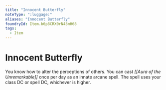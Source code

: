 ```yaml
---
title: "Innocent Butterfly"
noteType: ":luggage:"
aliases: "Innocent Butterfly"
foundryId: Item.b6p8CRX0rN43mH68
tags:
  - Item
---
```


# Innocent Butterfly

You know how to alter the perceptions of others. You can cast _[[Aura of the Unremarkable]]_ once per day as an innate arcane spell. The spell uses your class DC or spell DC, whichever is higher.
